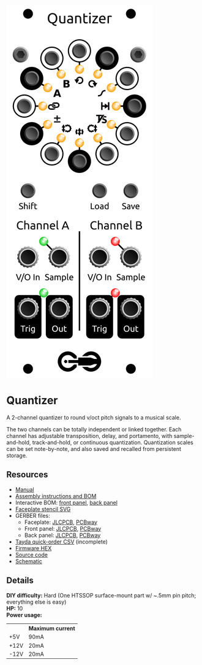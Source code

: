 <div class="fm-readme-container">
<div class="fm-row">

<img class="fm-readme-module-image" src="docs/images/quantizer.svg" />

<div class="fm-readme-text">

<h1>Quantizer</h1>

<p>A 2-channel quantizer to round v/oct pitch signals to a musical scale.</p>

<p>The two channels can be totally independent or linked together. Each channel has adjustable transposition, delay, and portamento, with sample-and-hold, track-and-hold, or continuous quantization. Quantization scales can be set note-by-note, and also saved and recalled from persistent storage.</p>

<h2>Resources</h2>

<ul>
  <li><a href="https://quinnfreedman.github.io/fm-artifacts/Quantizer/quantizer_manual.pdf">Manual</a></li>
  <li><a href="https://quinnfreedman.github.io/modular/modules/Quantizer/docs/assembly_instructions">Assembly instructions and BOM</a></li>
  <li>Interactive BOM: <a href="https://quinnfreedman.github.io/fm-artifacts/Quantizer/quantizer_front_pcb_interactive_bom.html">front panel</a>, <a href="https://quinnfreedman.github.io/fm-artifacts/Quantizer/quantizer_back_pcb_interactive_bom.html">back panel</a></li>
  <li><a href="https://quinnfreedman.github.io/fm-artifacts/Quantizer/quantizer_faceplate.svg">Faceplate stencil SVG</a></li>
  <li>GERBER files:
    <ul>
      <li>Faceplate: <a href="https://quinnfreedman.github.io/fm-artifacts/Quantizer/quantizer_faceplate_jlcpcb.zip">JLCPCB</a>, <a href="https://quinnfreedman.github.io/fm-artifacts/Quantizer/quantizer_faceplate_pcbway.zip">PCBway</a></li>
      <li>Front panel: <a href="https://quinnfreedman.github.io/fm-artifacts/Quantizer/quantizer_pcb_front_jlcpcb.zip">JLCPCB</a>, <a href="https://quinnfreedman.github.io/fm-artifacts/Quantizer/quantizer_pcb_front_pcbway.zip">PCBway</a></li>
      <li>Back panel: <a href="https://quinnfreedman.github.io/fm-artifacts/Quantizer/quantizer_pcb_back_jlcpcb.zip">JLCPCB</a>, <a href="https://quinnfreedman.github.io/fm-artifacts/Quantizer/quantizer_pcb_back_pcbway.zip">PCBway</a></li>
    </ul>
  </li>
  <li><a href="https://freemodular.org/modules/Quantizer/fm_quantizer_tayda_bom.csv">Tayda quick-order CSV</a> (incomplete)</li>
  <li><a href="https://quinnfreedman.github.io/fm-artifacts/Quantizer/fm-quantizer.hex">Firmware HEX</a></li>
  <li><a href="https://github.com/QuinnFreedman/modular/tree/main/modules/Quantizer">Source code</a></li>
  <li><a href="https://quinnfreedman.github.io/fm-artifacts/Quantizer/quantizer_schematic.pdf">Schematic</a></li>
</ul>

</div>
</div>

<h2>Details</h2>

<b>DIY difficulty:</b> Hard (One HTSSOP surface-mount part w/ ~.5mm pin pitch; everything else is easy)<br>
<b>HP:</b> 10<br>
<b>Power usage:</b>
<table class="fm-current-table">
  <tr>
    <th></th>
    <th>Maximum current</th>
  </tr>
  <tr>
    <td>+5V</td>
    <td>90mA</td>
  </tr>
  <tr>
    <td>+12V</td>
    <td>20mA</td>
  </tr>
  <tr>
    <td>-12V</td>
    <td>20mA</td>
  </tr>
</table>

<!--
<a class="fm-etsy-link" href="https://www.etsy.com/listing/___">
  <img src="docs/images/00-quantizer-front.jpg" /><img src="docs/images/01-quantizer-back.jpg" />
  <h3>Available on Etsy</h3>
  <p>You can buy PCBs, full kits, or hand-assembled modules directly from me on Etsy</p>
</a>
-->

</div>
